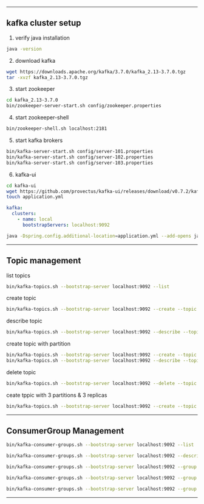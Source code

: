 
-------------------------------------
kafka cluster setup
-------------------------------------

1. verify java installation 
```bash
java -version
```

2. download kafka
```bash
wget https://downloads.apache.org/kafka/3.7.0/kafka_2.13-3.7.0.tgz
tar -xvzf kafka_2.13-3.7.0.tgz
```

3. start zookeeper
```bash
cd kafka_2.13-3.7.0
bin/zookeeper-server-start.sh config/zookeeper.properties
```

4. start zookeeper-shell
```bash
bin/zookeeper-shell.sh localhost:2181
```

5. start kafka brokers
```bash
bin/kafka-server-start.sh config/server-101.properties
bin/kafka-server-start.sh config/server-102.properties
bin/kafka-server-start.sh config/server-103.properties
```

6. kafka-ui
```bash
cd kafka-ui
wget https://github.com/provectus/kafka-ui/releases/download/v0.7.2/kafka-ui-api-v0.7.2.jar
touch application.yml
```
```yaml
kafka:
  clusters:
    - name: local
      bootstrapServers: localhost:9092
```

```bash
java -Dspring.config.additional-location=application.yml --add-opens java.rmi/javax.rmi.ssl=ALL-UNNAMED -jar lib/kafka-ui-api-v0.7.2.jar
```


-------------------------------------
Topic management 
-------------------------------------

list topics
```bash
bin/kafka-topics.sh --bootstrap-server localhost:9092 --list 
```

create topic
```bash
bin/kafka-topics.sh --bootstrap-server localhost:9092 --create --topic topic1
```

describe topic
```bash
bin/kafka-topics.sh --bootstrap-server localhost:9092 --describe --topic topic1
```

create topic with partition
```bash
bin/kafka-topics.sh --bootstrap-server localhost:9092 --create --topic topic2 --partitions 2
bin/kafka-topics.sh --bootstrap-server localhost:9092 --describe --topic topic3 --partitions 3
```

delete topic
```bash
bin/kafka-topics.sh --bootstrap-server localhost:9092 --delete --topic topic1
```


ceate tppic with 3 partitions & 3 replicas

```bash
bin/kafka-topics.sh --bootstrap-server localhost:9092 --create --topic topic1 --partitions 3 --replication-factor 3
```

-------------------------------------
ConsumerGroup Management
-------------------------------------

```bash
bin/kafka-consumer-groups.sh --bootstrap-server localhost:9092 --list
```

```bash
bin/kafka-consumer-groups.sh --bootstrap-server localhost:9092 --describe --group group1
```

```bash
bin/kafka-consumer-groups.sh --bootstrap-server localhost:9092 --group consumer-group-3 --reset-offsets --to-earliest --execute --topic topic1
```

```bash
bin/kafka-consumer-groups.sh --bootstrap-server localhost:9092 --group consumer-group-3 --reset-offsets --to-latest --execute --topic topic1
```

```bash
bin/kafka-consumer-groups.sh --bootstrap-server localhost:9092 --group consumer-group-3 --reset-offsets --shift-by -100 --execute --topic topic1
```

---
